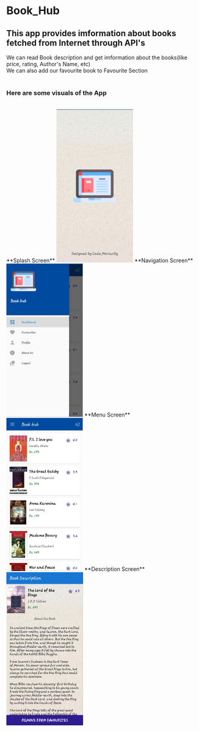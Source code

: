 # Book_Hub
## This app provides imformation about books fetched from Internet through API's </br>
We can read Book description and get imformation about the books(like price, rating, Author's Name, etc)</br>
We can also add our favourite book to Favourite Section
</br>
</br>

### Here are some visuals of the App
</br>
**Splash Screen**
<img src="images/splashScreen.jpg" height="400">  
**Navigation Screen**
<img src="images/navigationScreen.jpg" height="400">  
**Menu Screen**
<img src="images/menuScreen.jpg" height="400"> 
**Description Screen**
<img src="images/descriptionScreen.jpg" height="400">  
